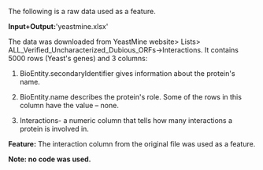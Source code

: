 The following is a raw data used as a feature. 

**Input+Output:**'yeastmine.xlsx'

The data was downloaded from YeastMine website> Lists>  ALL_Verified_Uncharacterized_Dubious_ORFs->Interactions. 
It contains 5000 rows (Yeast's genes) and 3 columns:

1.	BioEntity.secondaryIdentifier gives information about the protein's name.

2.	BioEntity.name describes the protein's role. Some of the rows in this column have the value – none.

3.	Interactions- a numeric column that tells how many interactions a protein is involved in. 

**Feature:** 
The interaction column from the original file was used as a feature.

**Note: no code was used.**
